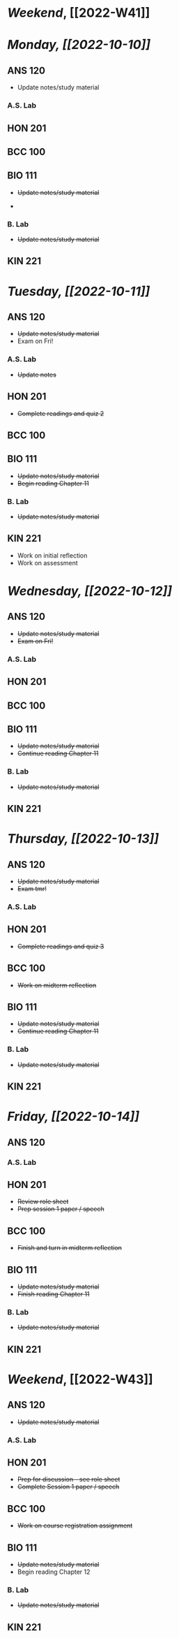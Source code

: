 # *Weekend*, [[2022-W41]] 
# *Monday, [[2022-10-10]]* 
## ANS 120
- Update notes/study material
### A.S. Lab

## HON 201

## BCC 100

## BIO 111
- ~~Update notes/study material~~
- ~~~~Exam tmr!~~
### B. Lab
- ~~Update notes/study material~~
## KIN 221

# *Tuesday, [[2022-10-11]]*
## ANS 120
- ~~Update notes/study material~~
- Exam on Fri!
### A.S. Lab
- ~~Update notes~~
## HON 201
- ~~Complete readings and quiz 2~~
## BCC 100

## BIO 111
- ~~Update notes/study material~~
- ~~Begin reading Chapter 11~~
### B. Lab
- ~~Update notes/study material~~
## KIN 221
- Work on initial reflection
- Work on assessment
# *Wednesday, [[2022-10-12]]*
## ANS 120
- ~~Update notes/study material~~
- ~~Exam on Fri!~~
### A.S. Lab

## HON 201

## BCC 100

## BIO 111
- ~~Update notes/study material~~
- ~~Continue reading Chapter 11~~
### B. Lab
- ~~Update notes/study material~~
## KIN 221

# *Thursday, [[2022-10-13]]*
## ANS 120
- ~~Update notes/study material~~
- ~~Exam tmr!~~
### A.S. Lab

## HON 201
- ~~Complete readings and quiz 3~~
## BCC 100
- ~~Work on midterm reflection~~
## BIO 111
- ~~Update notes/study material~~
- ~~Continue reading Chapter 11~~
### B. Lab
- ~~Update notes/study material~~
## KIN 221

# *Friday, [[2022-10-14]]*
## ANS 120
### A.S. Lab

## HON 201
- ~~Review role sheet~~
- ~~Prep session 1 paper / speech~~
## BCC 100
- ~~Finish and turn in midterm reflection~~
## BIO 111
- ~~Update notes/study material~~
- ~~Finish reading Chapter 11~~
### B. Lab
- ~~Update notes/study material~~
## KIN 221

# *Weekend*, [[2022-W43]]
## ANS 120
- ~~Update notes/study material~~
### A.S. Lab

## HON 201
- ~~Prep for discussion - see role sheet~~
- ~~Complete Session 1 paper / speech~~
## BCC 100
- ~~Work on course registration assignment~~
## BIO 111
- ~~Update notes/study material~~
- Begin reading Chapter 12
### B. Lab
- ~~Update notes/study material~~
## KIN 221

